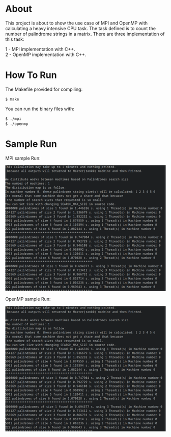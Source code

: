 # About  
 This project is about to show the use case of MPI and OpenMP with calculating a heavy intensive CPU task. 
The task defined is to count the number of palindrome strings in a matrix. There are three implementation of this task:  
    
1 - MPI implementation with C++.    
2 - OpenMP implementation with C++.  

# How To Run

The Makefile provided for compiling:
```
$ make
```

You can run the binary files with:
```
$ ./mpi
$ ./openmp
```
    
# Sample Run
    
MPI sample Run:  
    
![MPI_sample-run](MPI-sample-run.png)  
    
OpenMP sample Run:  
    
![OpenMP_sample-run](MPI-sample-run.png)
    

